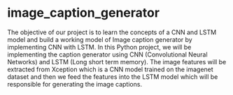# image_caption_generator
The objective of our project is to learn the concepts of a CNN and LSTM model and build a working model of Image caption generator by implementing CNN with LSTM.  In this Python project, we will be implementing the caption generator using CNN (Convolutional Neural Networks) and LSTM (Long short term memory). The image features will be extracted from Xception which is a CNN model trained on the imagenet dataset and then we feed the features into the LSTM model which will be responsible for generating the image captions.
